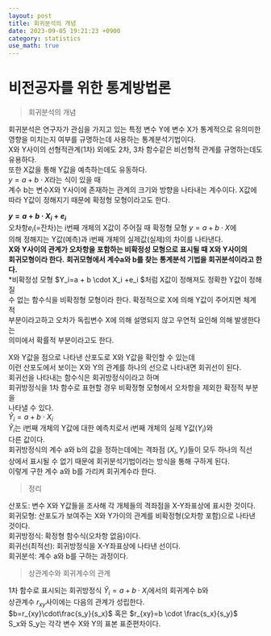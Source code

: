 ```yaml
---
layout: post
title: 회귀분석의 개념
date: 2023-09-05 19:21:23 +0900
category: statistics 
use_math: true
---
```

# 비전공자를 위한 통계방법론    
> 회귀분석의 개념    

회귀분석은 연구자가 관심을 가지고 있는 특정 변수 Y에 변수 X가 통계적으로 유의미한  
영향을 미치는지 여부를 규명하는데 사용하는 통계분석기법이다.  
X와 Y사이의 선형적관계(1차) 외에도 2차, 3차 함수같은 비선형적 관계를 규명하는데도 유용하다.  
또한 X값을 통해 Y값을 예측하는데도 유동하다.  
$y=a + b\cdot X$라는 식이 있을 때  
계수 b는 변수X와 Y사이에 존재하는 관계의 크기와 방향을 나타내는 계수이다. 
X값에 따라 Y값이 정해지기 때문에 확정형 모형이라고도 한다.  
      
**$y=a + b\cdot X_i + e_i$**  
오차항$e_i$(=잔차)는 i번째 개체의 X값이 주어질 때 확정형 모형 $y=a + b\cdot X$에  
의해 정해지는 Y값(예측)과 i번째 개체의 실제값(실제)의 차이를 나타낸다.  
**X와 Y사이의 관계가 오차항을 포함하는 비확정성 모형으로 표시될 때 X와 Y사이의**  
**회귀모형이라 한다.** 
**회귀모형에서 계수a와 b를 찾는 통계분석 기법을 회귀분석이라고 한다.**  
*비확정성 모형 $Y_i=a + b \cdot X_i +e_i $처럼 X값이 정해져도 정확한 Y값이 정해질  
수 없는 함수식을 비확정형 모형이라 한다. 확정적으로 X에 의해 Y값이 주어지면 체계적  
부분이라고하고 오차가 독립변수 X에 의해 설명되지 않고 우연적 요인해 의해 발생한다는  
의미에서 확률적 부분이라고도 한다.  

X와 Y값을 점으로 나타낸 산포도로 X와 Y값을 확인할 수 있는데  
이런 산포도에서 보이는 X와 Y의 관계를 하나의 선으로 나타내면 회귀선이 된다.  
회귀선을 나타내는 함수식은 회귀방정식이라고 하며  
회귀방정식을 1차 함수로 표현할 경우 비확정형 모형에서 오차항을 제외한 확정적 부분을  
나타낼 수 있다.  
$\widehat{Y}_i = a + b \cdot X_i$  
$\widehat{Y}_i$는 i번째 개체의 Y값에 대한 예측치로서 i번째 개체의 실제 Y값($Y_i$)와  
다른 값이다.  
회귀방정식의 계수 a와 b의 값을 정하는데에는 격좌점 $(X_i, Y_i)$들이 모두 하나의 직선  
상에서 표시될 수 없기 때문에 회귀분석기법이라는 방식을 통해 구하게 된다.  
이렇게 구한 계수 a와 b를 가리켜 회귀계수라 한다.   
  
> 정리  

산포도: 변수 X와 Y값들을 조사해 각 개체들의 격좌점을 X-Y좌표상에 표시한 것이다.  
회귀모형: 산포도가 보여주는 X와 Y가이의 관계를 비확정형(오차항 포함)으로 나타낸 것이다.  
회귀방정식: 확정형 함수식(오차항 없음)이다.  
회귀선(최적선): 회귀방정식을 X-Y좌표상에 나타낸 선이다.  
회귀분석: 계수 a와 b를 구하는 과정이다.  
  
> 상관계수와 회귀계수의 관계  

1차 함수로 표시되는 회귀방정식 $\widehat{Y}_i = a + b \cdot X_i$에서의 회귀계수 b와  
상관계수 $r_{xy}$사이에는 다음의 관계가 성립한다.  
$b=r_{xy}\cdot\frac{s_y}{s_x}$ 혹은 $r_{xy}=b \cdot \frac{s_x}{s_y}$  
S_x와 S_y는 각각 변수 X와 Y의 표본 표준편차이다.  







